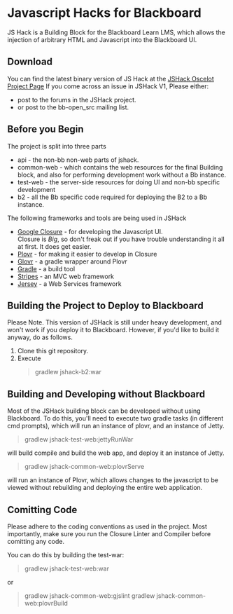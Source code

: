 Javascript Hacks for Blackboard
===============================

JS Hack is a Building Block for the Blackboard Learn LMS, which allows the injection
of arbitrary HTML and Javascript into the Blackboard UI.


Download
--------
You can find the latest binary version of JS Hack at the
[JSHack Oscelot Project Page](http://projects.oscelot.org/gf/project/jshack/frs/?action=FrsReleaseBrowse&frs_package_id=360)
If you come across an issue in JSHack V1, Please either:

- post to the forums in the JSHack project.
- or post to the bb-open_src mailing list.

Before you Begin
----------------
The project is split into three parts

- api - the non-bb non-web parts of jshack.
- common-web - which contains the web resources for the final Building block,
  and also for performing development work without a Bb instance.
- test-web - the server-side resources for doing UI and non-bb specific development
- b2 - all the Bb specific code required for deploying the B2 to a Bb instance.

The following frameworks and tools are being used in JSHack

* [Google Closure](https://developers.google.com/closure/library/) - for developing the Javascript UI.
  <br>Closure is *Big*, so don't freak out if you have trouble understanding it all at first.
  It does get easier.
* [Plovr](http://plovr.com/) - for making it easier to develop in Closure
* [Glovr](https://github.com/AllTheDucks/glovr) - a gradle wrapper around Plovr
* [Gradle](http://www.gradle.org/) - a build tool
* [Stripes](http://www.stripesframework.org/display/stripes/Home) - an MVC web framework
* [Jersey](https://jersey.java.net/) - a Web Services framework


Building the Project to Deploy to Blackboard
--------
Please Note.  This version of JSHack is still under heavy development, and won't
work if you deploy it to Blackboard. However, if you'd like to build it anyway,
do as follows.

1. Clone this git repository.
2.  Execute
    > gradlew jshack-b2:war

Building and Developing without Blackboard
----------------------------------------------------
Most of the JSHack building block can be developed without using Blackboard. To
do this, you'll need to execute two gradle tasks (in different cmd prompts),
which will run an instance of plovr, and an instance of Jetty.

> gradlew jshack-test-web:jettyRunWar

will build compile and build the web app, and deploy it an instance of Jetty.

> gradlew jshack-common-web:plovrServe

will run an instance of Plovr, which allows changes to the javascript to be
viewed without rebuilding and deploying the entire web application.


Comitting Code
----------------
Please adhere to the coding conventions as used in the project. Most importantly,
make sure you run the Closure Linter and Compiler before comitting any code.

You can do this by building the test-war:
> gradlew jshack-test-web:war

or
> gradlew jshack-common-web:gjslint
> gradlew jshack-common-web:plovrBuild


